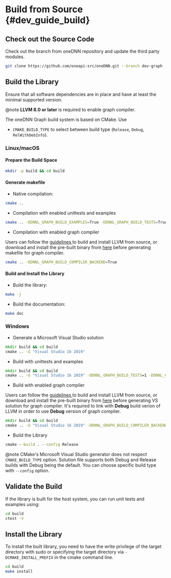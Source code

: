 # Build from Source {#dev_guide_build}

## Check out the Source Code

Check out the branch from oneDNN repository and update the third party modules.

~~~sh
git clone https://github.com/oneapi-src/oneDNN.git --branch dev-graph --recursive
~~~

## Build the Library

Ensure that all software dependencies are in place and have at least the
minimal supported version.

@note **LLVM 8.0 or later** is required to enable graph compiler.

The oneDNN Graph build system is based on CMake. Use

- `CMAKE_BUILD_TYPE` to select between build type (`Release`, `Debug`,
  `RelWithDebInfo`).

### Linux/macOS

#### Prepare the Build Space

~~~sh
mkdir -p build && cd build
~~~

#### Generate makefile

- Native compilation:

~~~sh
cmake ..
~~~

- Compilation with enabled unittests and examples

~~~sh
cmake .. -DDNNL_GRAPH_BUILD_EXAMPLES=True -DDNNL_GRAPH_BUILD_TESTS=True
~~~

- Compilation with enabled graph compiler

Users can follow the [guidelines
](https://llvm.org/docs/GettingStarted.html#getting-the-source-code-and-building-llvm)
to build and install LLVM from source, or download and install the pre-built binary
from [here](https://apt.llvm.org/) before generating makefile for graph compiler.

~~~sh
cmake .. -DDNNL_GRAPH_BUILD_COMPILER_BACKEND=True
~~~~

#### Build and Install the Library

- Build the library:

~~~sh
make -j
~~~

- Build the documentation:

~~~sh
make doc
~~~

### Windows

- Generate a Microsoft Visual Studio solution

~~~cmd
mkdir build && cd build
cmake .. -G "Visual Studio 16 2019"
~~~

- Build with unittests and examples

~~~cmd
mkdir build && cd build
cmake .. -G "Visual Studio 16 2019" -DDNNL_GRAPH_BUILD_TESTS=1 -DDNNL_GRAPH_BUILD_EXAMPLES=1 -DCTESTCONFIG_PATH=\\PATH\TO\oneDNNGRAPH\build\src\Release
~~~

- Build with enabled graph compiler

Users can follow the [guidelines
](https://llvm.org/docs/GettingStarted.html#getting-the-source-code-and-building-llvm)
to build and install LLVM from source, or download and install the pre-built binary
from [here](https://apt.llvm.org/) before generating VS solution for graph compiler.
It's required to link with **Debug** build verion of LLVM in order to use **Debug**
version of graph compiler.

~~~cmd
mkdir build && cd build
cmake .. -G "Visual Studio 16 2019" -DDNNL_GRAPH_BUILD_COMPILER_BACKEND=1
~~~~

- Build the Library

~~~cmd
cmake --build . --config Release
~~~

@note CMake's Microsoft Visual Studio generator does not respect `CMAKE_BUILD_TYPE`
option. Solution file supports both Debug and Release builds with Debug being the
default. You can choose specific build type with `--config` option.

## Validate the Build

If the library is built for the host system, you can run unit tests and examples
using:

~~~sh
cd build
ctest -V
~~~

## Install the Library

To install the built library, you need to have the write privilege of the target
directory with sudo or specifying the target directory via
`-DCMAKE_INSTALL_PREFIX` in the cmake command line.

~~~sh
cd build
make install
~~~
